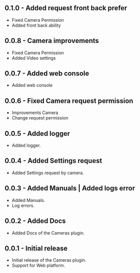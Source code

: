 ## 0.1.0 - Added request front back prefer

- Fixed Camera Permission
- Added front back ability

## 0.0.8 - Camera improvements

- Fixed Camera Permission
- Added Video settings

## 0.0.7 - Added web console

- Added web console

## 0.0.6 - Fixed Camera request permission

- Improvements Camera
- Change request permission

## 0.0.5 - Added logger

- Added logger.

## 0.0.4 - Added Settings request

- Added Settings request by camera.

## 0.0.3 - Added Manuals | Added logs error

- Added Manuals.
- Log errors.

## 0.0.2 - Added Docs

- Added Docs of the Cameras plugin.

## 0.0.1 - Initial release

- Initial release of the Cameras plugin.
- Support for Web platform.
